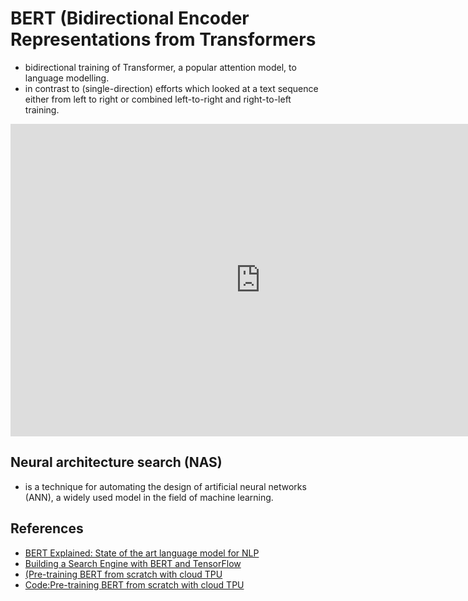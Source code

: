 # BERT (Bidirectional Encoder Representations from Transformers

- bidirectional training of Transformer, a popular attention model, to language modelling.
- in contrast to (single-direction)  efforts which looked at a text sequence either from left to right or combined left-to-right and right-to-left training.


<iframe width="800" height="500" src="https://www.youtube.com/embed/Kxpdlr6WJSY" frameborder="0" allow="accelerometer; autoplay; encrypted-media; gyroscope; picture-in-picture" allowfullscreen></iframe>


## Neural architecture search (NAS)
-  is a technique for automating the design of artificial neural networks (ANN), a widely used model in the field of machine learning. 

## References

- [BERT Explained: State of the art language model for NLP](https://towardsdatascience.com/bert-explained-state-of-the-art-language-model-for-nlp-f8b21a9b6270)
- [Building a Search Engine with BERT and TensorFlow](https://towardsdatascience.com/building-a-search-engine-with-bert-and-tensorflow-c6fdc0186c8a)
- [(Pre-training BERT from scratch with cloud TPU](https://towardsdatascience.com/pre-training-bert-from-scratch-with-cloud-tpu-6e2f71028379)
- [Code:Pre-training BERT from scratch with cloud TPU](https://colab.research.google.com/drive/1nVn6AFpQSzXBt8_ywfx6XR8ZfQXlKGAz#scrollTo=vZPgpRl5g2e2)

